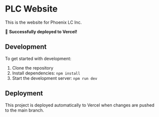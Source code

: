 # PLC Website

This is the website for Phoenix LC Inc.

🚀 **Successfully deployed to Vercel!**

## Development

To get started with development:

1. Clone the repository
2. Install dependencies: `npm install`
3. Start the development server: `npm run dev`

## Deployment

This project is deployed automatically to Vercel when changes are pushed to the main branch.
